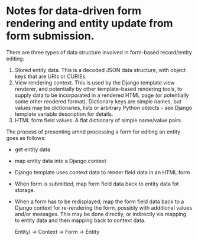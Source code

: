 # Notes for data-driven form rendering and entity update from form submission.

There are three types of data structure involved in form-based record/entity editing:

1. Stored entity data.  This is a decoded JSON data structure, with object keys that are URIs or CURIEs.
2. View rendering context.  This is used by the Django template view renderer, and potentially by other template-based rendering tools, to supply data to be incorporated in a rendered HTML page (or potentially some other rendered format).  Dictionary keys are simple names, but values may be dictionaries, lists or arbitrary Python objects - see Django template variable description for details.
3. HTML form field values.  A flat dictionary of simple name/value pairs.

The process of presenting amnd processing a form for editing an entity goes as follows:
* get entity data
* map entity data into a Django context
* Django template uses context data to render field data in an HTML form
* When form is submitted, map form field data back to entity data fot storage.
* When a form has to be redisplayed, map the form field data back to a Django context for re-rendering the form, possibly with additional values and/or messages.  This may be done directly, or indirectly via mapping to entity data and then mapping back to context data.


    Entity/<other>      -> Context -> Form -> Entity

    <title>             -> title            -> title           
    <coll_id>           -> coll_id          -> coll_id         
    <type_id>           -> type_id          -> type_id         
    <action>            -> action           -> action          
    <continuation_uri>  -> continuation_uri -> continuation_uri

    annal:id            -> entity_id        -> entity_id     
    annal:type          -> entity_type      -> entity_type   
    rdfs:label          -> entity_label     -> entity_label  
    rdfs:comment        -> entity_comment   -> entity_comment
    annal:id            -> orig_id          -> orig_id       
    annal:type          -> orig_type        -> orig_type     

Fields in a view description are processed as described below.
Keys `entity_id` and `entity_type` are special cases, as they are used to form the name of a saved entity and, as such, are recognized specially by the form rendering and response handling code.  Other keys are treated without interpretation. (?)

The examples that follow are for (simplified) display and editing of a record view description.  As such, they are somewhat confusingly self-referential as the data partially describes its own rendering.



# Field description example

## Entity

This is raw stored data.

    { "@id":                "annal:display/RecordView_view"
    , "annal:id":           "RecordView_view"
    , "annal:type":         "annal:Record_view"
    , "annal:record_type":  "annal:RecordView"
    , "rdfs:label":         "View description for record view description"
    , "rdfs:comment":       "This resource describes the form that is used when displaying and/or editing a record view description"
    , "annal:view_fields":
      [ { "annal:field_id":         "View_id"
        , "annal:field_placement":  "small:0,12;medium:0,6"
        }
      , { "annal:field_id":         "View_label"
        , "annal:field_placement":  "small:0,12"
        }
      , { "annal:field_id":         "View_comment"
        , "annal:field_placement":  "small:0,12"
        }
      , { "annal:repeat_id":            "View_fields"
        , "annal:repeat_label":         "Record fields"
        , "annal:repeat_btn_label":     "field"
        , "annal:repeat_for_values":    "annal:view_fields"
        , "annal:repeat":
          [ { "annal:field_id":             "Field_id"
            , "annal:field_placement":      "small:0,12; medium:0,6"
            }
          , { "annal:field_id":             "Field_placement"
            , "annal:field_placement":      "small:0,12; medium:6,6"
            }
          ]
        }
      ]
    }


## Context

The context is created by combining stored data with a view description.  Some context values are evaluated on the fly from combinations of entities and view/field descriptions, etc.  The mapping classes take care of these constructions.


    "title":                <title>
    "coll_id":              <coll_id>
    "type_id":              <type_id>
    "view_id":              <view_id>
    "action":               <action>
    "continuation_uri":     <continuation_uri>

    "entity_id":            "RecordView_view"
    "entity_uri":           "annal:display/RecordView_view"
    "entity_type":          "_view"
    "entity_label":         "View description for record view description"
    "entity_comment":       "This resource describes the form ..."
    "orig_id":              "RecordView_view"
    "orig_type":            "_view"

    "fields":
        0:  FieldValueMap(
              c="fields", 
              f=FieldDescription(
                  { "annal:field_id":        "View_id"
                  , "annal:field_placement": "small:0,12; medium:0,6"
                  })
              )
        1:  FieldValueMap(
              c="fields", 
              f=FieldDescription(
                  { "annal:field_id":        "View_label"
                  , "annal:field_placement": "small:0,12"
                  })
              )
        2:  FieldValueMap(
              c="fields", 
              f=FieldDescription(
                  { "annal:field_id":        "View_comment"
                  , "annal:field_placement": "small:0,12"
                  })
              )
        3:  RepeatValuesMap(
              c="repeat",
              e="annal:view_fields",    // repeat for values of entity field
              f=FieldListValueMap(
                  // type="_field",
                  // id_field="field_id",
                  fields=(
                      [ FieldDescription(
                          { "annal:field_id":        "Field_id"
                          , "annal:field_placement": "small:0,12; medium:0,6"
                          })
                      , FieldDescription(
                          { "annal:field_id":        "Field_placement"
                          , "annal:field_placement": "small:0,12; medium:6,6"
                          })
                      ])
                  ),
              r=RepeatDescription(
                  { 'annal:repeat_id':        "View_fields"     // ID for this repeat group
                  , 'annal:repeat_label':     "Record fields"   // Label for this repeat group
                  , 'annal:repeat_btn_label': "field"           // Button label for add/remove buttons
                  })
              )

## Form data

Note this is a flat identifier space, so repetition must be converted to generated identifiers.  Form data is generated through the view template.  Sufficient information must be provided to allow for reconstruction of the stored entity value when a form response is posted.  Each top-level field is assumed to have a unique name.

    # Information from hidden fields
    "orig_id":              "RecordView_view"
    "orig_type":            "annal:RecordView"
    "view_id":              "RecordView_view"
    "action":               <action>
    "continuation_uri":     <continuation_uri>

    # Generated from field descriptions
    "entity_id":            "RecordView_view"
    "View_label":           "View description for record view description"
    "View_comment":         "This resource describes the form that is used when displaying and/or editing a record view description"

    # Generated from repeat field group description
    "View_fields__0__Field_id":         "Field_id"
    "View_fields__0__Field_placement":  "small:0,12; medium:0,6"
    "View_fields__1__Field_id":         "Field_placement"
    "View_fields__1__Field_placement":  "small:0,12; medium:6,6


# A simple example

This example has a label, comment and any number of tags.  It avoids the self-referentiality of the field description example, which helps to make clearer where the various values are coming from.

## Record view description

    { "@id":                "./"
    , "annal:id":           "Tag_view"
    , "annal:type":         "annal:RecordView"
    , "annal:uri":          "annal:view/Tag_view"
    , "annal:record_type":  "annal:DefaultType"
    , "rdfs:label":         "Tagged entity view"
    , "rdfs:comment":       "Tagged entity view, displaying label, command and any number of tags"
    , "annal:view_fields":
      [ { "annal:field_id":             "Example_label"
        , "annal:field_placement":      "small:0,12"
        }
      , { "annal:field_id":             "Example_comment"
        , "annal:field_placement":      "small:0,12"
        }
      , { "annal:repeat_id":            "View_tags"
        , "annal:repeat_label":         "Tags"
        , "annal:repeat_btn_label":     "tag"
        , "annal:repeat_for_values":    "ex:tags"
        , "annal:repeat":
          [ { "annal:field_id":             "Tag_name"
            , "annal:field_placement":      "small:0,12; medium:0,6"
            }
          , { "annal:field_id":             "Tag_label"
            , "annal:field_placement":      "small:0,12; medium:6,6"
            }
          ]
        }
      ]
    }

## Field definitions

### Field: Example_label

    { "@id":                "annal:fields/Example_label"
    , "annal:id":           "Example_label"
    , "annal:type":         "annal:Field"
    , "rdfs:label":         "Label"
    , "rdfs:comment":       "A short label phrase for the tagged entity."
    , "annal:field_name":   "entity_label"
    , "annal:field_render": "annal:field_render/Text"
    , "annal:value_type":   "annal:Text"
    , "annal:placeholder":  "(tag)"
    , "annal:property_uri": "rdfs:label"
    }

### Field: Example_comment

    { "@id":                "annal:fields/Example_comment"
    , "annal:id":           "Example_comment"
    , "annal:type":         "annal:Field"
    , "rdfs:label":         "Label"
    , "rdfs:comment":       "A description of the tagged entity."
    , "annal:field_name":   "entity_comment"
    , "annal:field_render": "annal:field_render/Textarea"
    , "annal:value_type":   "annal:Longtext"
    , "annal:placeholder":  "(tag)"
    , "annal:property_uri": "rdfs:comment"
    }

### Field: Tag_name

    { "@id":                "annal:fields/Tag_name"
    , "annal:id":           "Tag_name"
    , "annal:type":         "annal:Field"
    , "rdfs:label":         "Tag"
    , "rdfs:comment":       "A short identifier name used to tag an entity."
    , "annal:field_name":   "tag_name"
    , "annal:field_render": "annal:field_render/Text"
    , "annal:value_type":   "annal:Slug"
    , "annal:placeholder":  "(tag)"
    , "annal:property_uri": "ex:tagname"
    }

### Field: Tag_label

    { "@id":                "annal:fields/Tag_label"
    , "annal:id":           "Tag_label"
    , "annal:type":         "annal:Field"
    , "rdfs:label":         "Label"
    , "rdfs:comment":       "A short label phrase for a tag."
    , "annal:field_name":   "tag_label"
    , "annal:field_render": "annal:field_render/Text"
    , "annal:value_type":   "annal:Text"
    , "annal:placeholder":  "(tag)"
    , "annal:property_uri": "ex:taglabel"
    }

## Entity

    { "@id":                "ex:Example"
    , "annal:id":           "Example"
    , "annal:type":         "Example_type"
    , "rdfs:label":         "Example label"
    , "rdfs:comment":       "Example comment"
    , "ex:tags":
      [ { "ex:tagname": "tag1", "ex:taglabel": "tag1 label" }
      , { "ex:tagname": "tag2", "ex:taglabel": "tag2 label" }
      ]
    }

## Context

    "title":                <title>
    "coll_id":              <coll_id>
    "type_id":              <type_id>
    "view_id":              <view_id>
    "action":               <action>
    "continuation_uri":     <continuation_uri>

    "entity_uri":           "ex:Example"
    "entity_id":            "Example"
    "entity_type":          "Example_type"
    "orig_id":              "Example"
    "orig_type":            "Example_type"

    "entity_label":         "Example label"
    "entity_comment":       "Example comment"
    "tags":
      [ { "tag_name": "tag1", "tag_label": "tag1 label" }
      , { "tag_name": "tag2", "tag_label": "tag2 label" }
      ]

    "fields":
        0:  FieldValueMap(
              c="fields", 
              f=FieldDescription(
                  { "annal:field_id":        "Example_label"
                  , "annal:field_placement": "small:0,12"
                  })
              )
        1:  FieldValueMap(
              c="fields", 
              f=FieldDescription(
                  { "annal:field_id":        "Example_comment"
                  , "annal:field_placement": "small:0,12"
                  })
              )
        2:  RepeatValuesMap(
              c="tags",
              e="ex:tags",
              f=FieldListValueMap(
                  // type="Tag",
                  // id_field="field_id",
                  fields=(
                      [ FieldDescription(
                          { "annal:field_id":        "Tag_name"
                          , "annal:field_placement": "small:0,12; medium:0,6"
                          })
                      , FieldDescription(
                          { "annal:field_id":        "Tag_label"
                          , "annal:field_placement": "small:0,12; medium:6,6"
                          })
                      ])
                  ),
              r=RepeatDescription(
                  { 'annal:repeat_id':        "View_tags"       // ID for this repeat group
                  , 'annal:repeat_label':     "Tags"            // Label for this repeat group
                  , 'annal:repeat_btn_label': "tag"             // Button label for add/remove buttons
                  })
              )

## Form data

    # Information from hidden fields
    "orig_id":              "Example"
    "orig_type":            "Example_type"
    "view_id":              <view_id>
    "action":               <action>
    "continuation_uri":     <continuation_uri>

    # Generated from field descriptions
    "entity_label":        "Example label"
    "entity_comment":      "Example comment"

    # Generated from repeat field group description
    "View_tags__0__Tag_name":         "tag1"
    "View_tags__0__Tag_label":        "tag1 label"
    "View_tags__1__Tag_name":         "tag2"
    "View_tags__1__Tag_label":        "tag2 label"


# Required to implement

* `FieldDescription` - object describing a field, and methods to perform manipulations.
  (part done in entityeditbase.get_field_context)
  - Done.
* `RepeatDescription` - object describing a repeated values group, and methods to perform manipulations.
  (part done in entityeditbase.get_repeat_context; maybe to be subsumed by RepeatValuesMap?)
  - Done.
* `SimpleValueMap` - a direct mapping between an entity field, a context field and a form field.
  - Already done.
* `FieldValueMap` - an indirect mapping between an entity field, a context field and a form field, controlled by field description data (cf. FieldDescription)  Implemented, but update to use FieldDescription values.
  - Already works with FieldDescription values.
* `FieldListValueMap` - try to replace existing ad-hoc logic (cf. EntityEditBase.get_form_entityvaluemap? various functions?) for dealing with field mapping.  
  Compared with GroupRepeatMap, the entity selection is explicit.
  This could be suitable to replace GroupRepeatMap.
* `RepeatValuesMap` - this describes a group of repeated fields.

The value map objects are constructed to take account of a particular view description, and all support the following methods:

* `map_entity_to_context(context, entity_values, extras={})` - maps entity values, usually augmented by entity-independent "extras" values, adding the resulting values to the supplied `context` dictionary.  The form of expected entity_values may be constrained by the particular value mapping class used.
* `map_form_to_entity(values, form_data)` - maps form data to entity value fields, which are added to or replaced in the supplied `values` dictionary.
* `map_form_to_context(context, form_data, extras={})`



